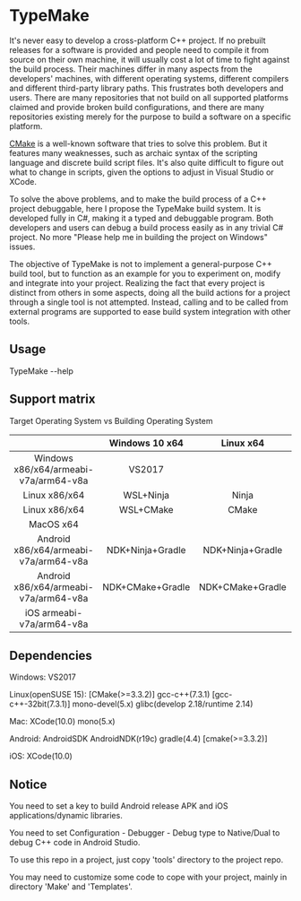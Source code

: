 # TypeMake

It's never easy to develop a cross-platform C++ project. If no prebuilt releases for a software is provided and people need to compile it from source on their own machine, it will usually cost a lot of time to fight against the build process. Their machines differ in many aspects from the developers' machines, with different operating systems, different compilers and different third-party library paths. This frustrates both developers and users. There are many repositories that not build on all supported platforms claimed and provide broken build configurations, and there are many repositories existing merely for the purpose to build a software on a specific platform.

[CMake](https://cmake.org/) is a well-known software that tries to solve this problem. But it features many weaknesses, such as archaic syntax of the scripting language and discrete build script files. It's also quite difficult to figure out what to change in scripts, given the options to adjust in Visual Studio or XCode.

To solve the above problems, and to make the build process of a C++ project debuggable, here I propose the TypeMake build system. It is developed fully in C#, making it a typed and debuggable program. Both developers and users can debug a build process easily as in any trivial C# project. No more "Please help me in building the project on Windows" issues.

The objective of TypeMake is not to implement a general-purpose C++ build tool, but to function as an example for you to experiment on, modify and integrate into your project. Realizing the fact that every project is distinct from others in some aspects, doing all the build actions for a project through a single tool is not attempted. Instead, calling and to be called from external programs are supported to ease build system integration with other tools.

## Usage

TypeMake --help

## Support matrix

Target Operating System vs Building Operating System

|                                         |   Windows 10 x64   |      Linux x64     |      MacOS x64     |
| :-------------------------------------: | :----------------: | :----------------: | :----------------: |
|  Windows x86/x64/armeabi-v7a/arm64-v8a  |       VS2017       |                    |                    |
|              Linux x86/x64              |      WSL+Ninja     |        Ninja       |                    |
|              Linux x86/x64              |      WSL+CMake     |        CMake       |                    |
|                MacOS x64                |                    |                    |        XCode       |
|  Android x86/x64/armeabi-v7a/arm64-v8a  |  NDK+Ninja+Gradle  |  NDK+Ninja+Gradle  |  NDK+Ninja+Gradle  |
|  Android x86/x64/armeabi-v7a/arm64-v8a  |  NDK+CMake+Gradle  |  NDK+CMake+Gradle  |  NDK+CMake+Gradle  |
|        iOS armeabi-v7a/arm64-v8a        |                    |                    |        XCode       |

## Dependencies

Windows: VS2017

Linux(openSUSE 15): \[CMake(>=3.3.2)\] gcc-c++(7.3.1) \[gcc-c++-32bit(7.3.1)\] mono-devel(5.x) glibc(develop 2.18/runtime 2.14)

Mac: XCode(10.0) mono(5.x)

Android: AndroidSDK AndroidNDK(r19c) gradle(4.4) \[cmake(>=3.3.2)\]

iOS: XCode(10.0)

## Notice

You need to set a key to build Android release APK and iOS applications/dynamic libraries.

You need to set Configuration - Debugger - Debug type to Native/Dual to debug C++ code in Android Studio.

To use this repo in a project, just copy 'tools' directory to the project repo.

You may need to customize some code to cope with your project, mainly in directory 'Make' and 'Templates'.
